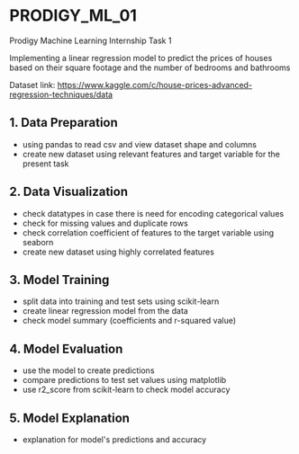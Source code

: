 # PRODIGY_ML_01
Prodigy Machine Learning Internship Task 1

Implementing a linear regression model to predict the prices of houses based on their square footage and the number of bedrooms and bathrooms

Dataset link: https://www.kaggle.com/c/house-prices-advanced-regression-techniques/data

## 1. Data Preparation

- using pandas to read csv and view dataset shape and columns
- create new dataset using relevant features and target variable for the present task

## 2. Data Visualization

- check datatypes in case there is need for encoding categorical values
- check for missing values and duplicate rows
- check correlation coefficient of features to the target variable using seaborn
- create new dataset using highly correlated features

## 3. Model Training

- split data into training and test sets using scikit-learn
- create linear regression model from the data
- check model summary (coefficients and r-squared value)

## 4. Model Evaluation

- use the model to create predictions
- compare predictions to test set values using matplotlib
- use r2_score from scikit-learn to check model accuracy

## 5. Model Explanation

- explanation for model's predictions and accuracy


